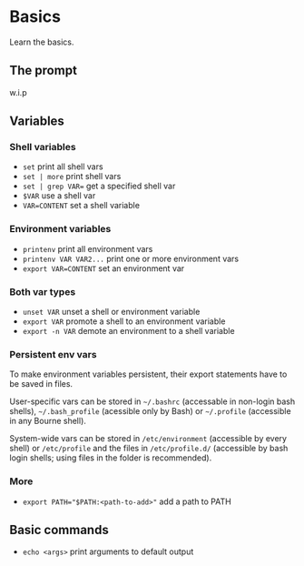 # Basics
Learn the basics.

## The prompt

w.i.p

## Variables
### Shell variables
- `set` print all shell vars
- `set | more` print shell vars
- `set | grep VAR=` get a specified shell var
- `$VAR` use a shell var
- `VAR=CONTENT` set a shell variable

### Environment variables
- `printenv` print all environment vars
- `printenv VAR VAR2...` print one or more environment vars
- `export VAR=CONTENT` set an environment var

### Both var types
- `unset VAR` unset a shell or environment variable
- `export VAR` promote a shell to an environment variable
- `export -n VAR` demote an environment to a shell variable

### Persistent env vars
To make environment variables persistent, their export statements have to be saved in files.

User-specific vars can be stored in `~/.bashrc` (accessable in non-login bash shells), `~/.bash_profile` (acessible only by Bash) or `~/.profile` (accessible in any Bourne shell).

System-wide vars can be stored in `/etc/environment` (accessible by every shell) or `/etc/profile` and the files in `/etc/profile.d/` (accessible by bash login shells; using files in the folder is recommended).

### More
- `export PATH="$PATH:<path-to-add>"` add a path to PATH

## Basic commands

- `echo <args>` print arguments to default output